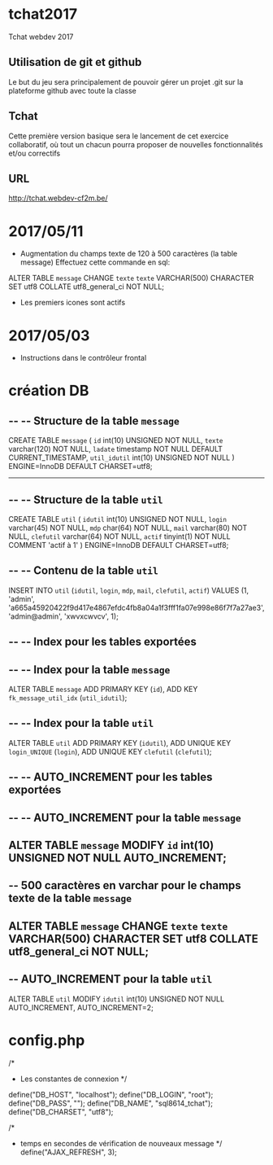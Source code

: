 # tchat2017
Tchat webdev 2017
## Utilisation de git et github
Le but du jeu sera principalement de pouvoir gérer un projet .git sur la plateforme github avec toute la classe
## Tchat
Cette première version basique sera le lancement de cet exercice collaboratif, où tout un chacun pourra proposer de nouvelles fonctionnalités et/ou correctifs
## URL
http://tchat.webdev-cf2m.be/

# 2017/05/11

- Augmentation du champs texte de 120 à 500 caractères (la table message)
Effectuez cette commande en sql: 

ALTER TABLE `message` CHANGE `texte` `texte` VARCHAR(500) CHARACTER SET utf8 COLLATE utf8_general_ci NOT NULL;

- Les premiers icones sont actifs

# 2017/05/03

- Instructions dans le contrôleur frontal


# création DB

--
-- Structure de la table `message`
--

CREATE TABLE `message` (
  `id` int(10) UNSIGNED NOT NULL,
  `texte` varchar(120) NOT NULL,
  `ladate` timestamp NOT NULL DEFAULT CURRENT_TIMESTAMP,
  `util_idutil` int(10) UNSIGNED NOT NULL
) ENGINE=InnoDB DEFAULT CHARSET=utf8;

-- --------------------------------------------------------

--
-- Structure de la table `util`
--

CREATE TABLE `util` (
  `idutil` int(10) UNSIGNED NOT NULL,
  `login` varchar(45) NOT NULL,
  `mdp` char(64) NOT NULL,
  `mail` varchar(80) NOT NULL,
  `clefutil` varchar(64) NOT NULL,
  `actif` tinyint(1) NOT NULL COMMENT 'actif à 1'
) ENGINE=InnoDB DEFAULT CHARSET=utf8;

--
-- Contenu de la table `util`
--

INSERT INTO `util` (`idutil`, `login`, `mdp`, `mail`, `clefutil`, `actif`) VALUES
(1, 'admin', 'a665a45920422f9d417e4867efdc4fb8a04a1f3fff1fa07e998e86f7f7a27ae3', 'admin@admin', 'xwvxcwvcv', 1);

--
-- Index pour les tables exportées
--

--
-- Index pour la table `message`
--
ALTER TABLE `message`
  ADD PRIMARY KEY (`id`),
  ADD KEY `fk_message_util_idx` (`util_idutil`);

--
-- Index pour la table `util`
--
ALTER TABLE `util`
  ADD PRIMARY KEY (`idutil`),
  ADD UNIQUE KEY `login_UNIQUE` (`login`),
  ADD UNIQUE KEY `clefutil` (`clefutil`);

--
-- AUTO_INCREMENT pour les tables exportées
--

--
-- AUTO_INCREMENT pour la table `message`
--
ALTER TABLE `message`
  MODIFY `id` int(10) UNSIGNED NOT NULL AUTO_INCREMENT;
--
-- 500 caractères en varchar pour le champs texte de la table `message`
--
ALTER TABLE `message` CHANGE `texte` `texte` VARCHAR(500) CHARACTER SET utf8 COLLATE utf8_general_ci NOT NULL;
--
-- AUTO_INCREMENT pour la table `util`
--
ALTER TABLE `util`
  MODIFY `idutil` int(10) UNSIGNED NOT NULL AUTO_INCREMENT, AUTO_INCREMENT=2;


# config.php

/* 
 * Les constantes de connexion
 */

define("DB_HOST", "localhost");
define("DB_LOGIN", "root");
define("DB_PASS", "");
define("DB_NAME", "sql8614_tchat");
define("DB_CHARSET", "utf8");

/*
 * temps en secondes de vérification de nouveaux message
 */
define("AJAX_REFRESH", 3);
